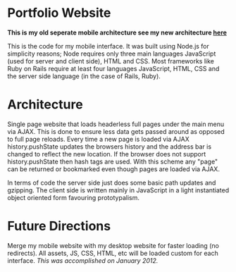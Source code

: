 Portfolio Website
=================

**This is my old seperate mobile architecture see my new architecture [here](https://github.com/Jacob-Friesen/portfolio_website)**

This is the code for my mobile interface. It was built using Node.js for simplicity reasons; Node requires only three main languages JavaScript (used for server and client side), HTML and CSS. Most frameworks like Ruby on Rails require at least four languages JavaScript, HTML, CSS and the server side language (in the case of Rails, Ruby).

Architecture
============

Single page website that loads headerless full pages under the main menu via AJAX. This is done to ensure less data gets passed around as opposed to full page reloads. Every time a new page is loaded via AJAX history.pushState updates the browsers history and the address bar is changed to reflect the new location. If the browser does not support history.pushState then hash tags are used. With this scheme any "page" can be returned or bookmarked even though pages are loaded via AJAX.

In terms of code the server side just does some basic path updates and gzipping. The client side is written mainly in JavaScript in a light instantiated object oriented form favouring prototypalism.

Future Directions
=================

Merge my mobile website with my desktop website for faster loading (no redirects). All assets, JS, CSS, HTML, etc will be loaded custom for each interface. *This was accomplished on January 2012.*
